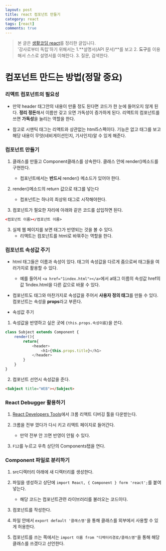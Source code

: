 ```yaml
---
layout: post
title: react 컴포넌트 만들기
category: react
tags: [react]
comments: true
---
```


> 본 글은 [생활코딩 react](https://www.opentutorials.org/module/4058/24737)를 정리한 글입니다.  
> '강사로부터 독립'하기 위해서는 1.**설명서(API 문서)**를 보고 2. **도구**를 이용해서 스스로 설명서를 이해한다. 3. 질문, 검색한다.

# 컴포넌트 만드는 방법(정말 중요)

### 리액트 컴포넌트의 필요성

- 만약 header 태그안의 내용이 만줄 정도 된다면 코드가 한 눈에 들어오지 않게 된다. **정리 정돈**해서 이름만 갖고 오면 가독성이 증가하게 된다. 리액트의 컴포넌트를 쓰면 **가독성**을 늘리는 역할을 한다.

- 참고로 시맨틱 태그는 리액트와 상관없는 html5스펙이다. 기능은 없고 태그를 보고 해당 내용이 무엇(네비게이션인지, 기사인지)알 수 있게 해준다.

### 컴포넌트 만들기

1. 클래스를 만들고 Component클래스를 상속한다. 클래스 안에 render()메소드를 구현한다.
    - 컴포넌트에서는 **반드시** render() 메소드가 있어야 한다.

2. render()메소드의 return 값으로 태그를 넣는다
    - 컴포넌트는 하나의 최상위 태그로 시작해야한다.

3. 컴포넌트가 필요한 자리에 아래와 같은 코드를 삽입하면 된다.

```html
<컴포넌트 이름></컴포넌트 이름>
```

3. 실제 웹 페이지를 보면 태그가 반영되는 것을 볼 수 있다.
    - 리액트는 컴포넌트를 html로 바꿔주는 역할을 한다.

### 컴포넌트 속성값 주기

- html 태그들은 이름과 속성이 있다. 태그의 속성값을 다르게 줌으로써 태그들을 여러가지로 활용할 수 있다.
    - 예를 들어서 `<a href="1index.html"></a>`에서 a태그 이름의 속성값 href의 값 1index.html을 다른 값으로 바꿀 수 있다.

- 컴포넌트도 태그와 마찬가지로 속성값을 주어서 **사용자 정의 태그**를 만들 수 있다. 컴포넌트는 속성을 **props**라고 부른다.

- 속성값 주기

1. 속성값을 반영하고 싶은 곳에 `{this.props.속성이름}`을 쓴다.

```javascript
class Subject extends Component {
    render(){
        return{
            <header>
                <h1>{this.props.title}</h1>
            </header>
        }
    }
}
```

2. 컴포넌트 선언시 속성값을 준다.

```html
<Subject title="WEB"></Subject>
```


### React Debugger 활용하기

1. [React Developers Tools](https://chrome.google.com/webstore/detail/react-developer-tools/fmkadmapgofadopljbjfkapdkoienihi)에서 크롬 리액트 디버깅 툴을 다운받는다.

2. 크롬을 전부 껐다가 다시 키고 리액트 페이지로 들어간다.
    - 만약 전부 안 끄면 반영이 안될 수 있다.

3.  `F12`를 누르고 우측 상단의 Components탭을 연다.

### Component 파일로 분리하기

1. src디렉터리 아래에 새 디렉터리를 생성한다.

2. 파일을 생성하고 상단에 `import React, { Component } form 'react';`를 붙여넣는다.
    - 해당 코드는 컴포넌트관련 라이브러리를 불러오는 코드이다.

3. 컴포넌트를 작성한다.

4. 파일 안에서 `export default '클래스명'`을 통해 클래스를 외부에서 사용할 수 있게 허용한다.

5. 컴포넌트를 쓰는 쪽에서는 `import 이름 from "디렉터리경로/클래스명"`을 통해 해당 클래스를 쓰겠다고 선언한다.

